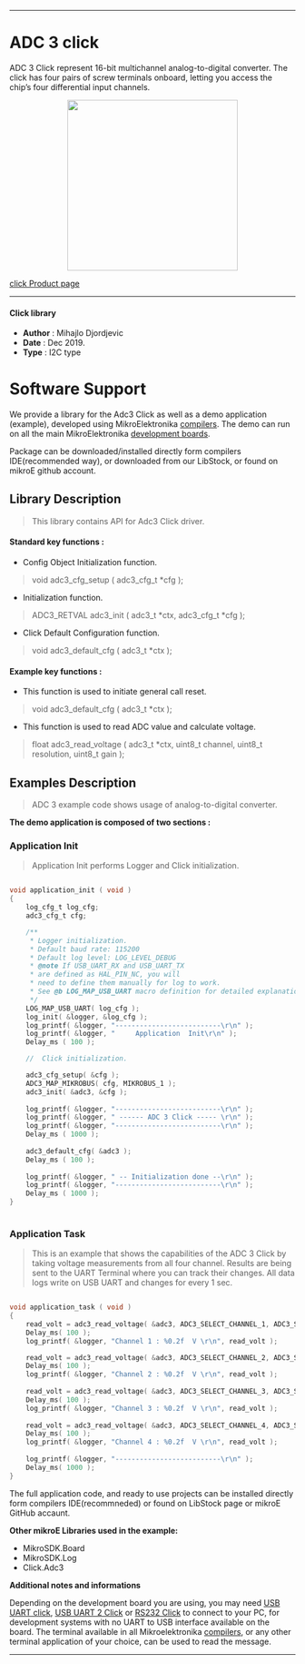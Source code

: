 
---
# ADC 3 click

ADC 3 Click represent 16-bit multichannel analog-to-digital converter. 
The click has four pairs of screw terminals onboard, letting you access the chip’s four differential input channels.

<p align="center">
  <img src="https://download.mikroe.com/images/click_for_ide/adc3_click.png" height=300px>
</p>

[click Product page](https://www.mikroe.com/adc-3-click)

---


#### Click library 

- **Author**        : Mihajlo Djordjevic
- **Date**          : Dec 2019.
- **Type**          : I2C type


# Software Support

We provide a library for the Adc3 Click 
as well as a demo application (example), developed using MikroElektronika 
[compilers](https://shop.mikroe.com/compilers). 
The demo can run on all the main MikroElektronika [development boards](https://shop.mikroe.com/development-boards).

Package can be downloaded/installed directly form compilers IDE(recommended way), or downloaded from our LibStock, or found on mikroE github account. 

## Library Description

> This library contains API for Adc3 Click driver.

#### Standard key functions :

- Config Object Initialization function.
> void adc3_cfg_setup ( adc3_cfg_t *cfg ); 
 
- Initialization function.
> ADC3_RETVAL adc3_init ( adc3_t *ctx, adc3_cfg_t *cfg );

- Click Default Configuration function.
> void adc3_default_cfg ( adc3_t *ctx );


#### Example key functions :

- This function is used to initiate general call reset.
> void adc3_default_cfg ( adc3_t *ctx );
 
- This function is used to read ADC value and calculate voltage.
> float adc3_read_voltage ( adc3_t *ctx, uint8_t channel, uint8_t resolution, uint8_t gain );

## Examples Description

> 
> ADC 3 example code shows usage of analog-to-digital converter.
> 

**The demo application is composed of two sections :**

### Application Init 

>
> Application Init performs Logger and Click initialization.
> 

```c

void application_init ( void )
{
    log_cfg_t log_cfg;
    adc3_cfg_t cfg;

    /** 
     * Logger initialization.
     * Default baud rate: 115200
     * Default log level: LOG_LEVEL_DEBUG
     * @note If USB_UART_RX and USB_UART_TX 
     * are defined as HAL_PIN_NC, you will 
     * need to define them manually for log to work. 
     * See @b LOG_MAP_USB_UART macro definition for detailed explanation.
     */
    LOG_MAP_USB_UART( log_cfg );
    log_init( &logger, &log_cfg );
    log_printf( &logger, "--------------------------\r\n" );
    log_printf( &logger, "     Application  Init\r\n" );
    Delay_ms ( 100 );

    //  Click initialization.

    adc3_cfg_setup( &cfg );
    ADC3_MAP_MIKROBUS( cfg, MIKROBUS_1 );
    adc3_init( &adc3, &cfg );
    
    log_printf( &logger, "--------------------------\r\n" );
    log_printf( &logger, " ------ ADC 3 Click ----- \r\n" );
    log_printf( &logger, "--------------------------\r\n" );
    Delay_ms ( 1000 );
    
    adc3_default_cfg( &adc3 );
    Delay_ms ( 100 );
    
    log_printf( &logger, " -- Initialization done --\r\n" );
    log_printf( &logger, "--------------------------\r\n" );
    Delay_ms ( 1000 );
}
  
```

### Application Task

>
> This is an example that shows the capabilities of the ADC 3 Click 
> by taking voltage measurements from all four channel. Results are being sent to the UART Terminal 
> where you can track their changes. All data logs write on USB UART and changes for every 1 sec.
> 

```c

void application_task ( void )
{
    read_volt = adc3_read_voltage( &adc3, ADC3_SELECT_CHANNEL_1, ADC3_SAMPLE_RATE_12, ADC3_PGA_GAIN_X1 );
    Delay_ms( 100 );
    log_printf( &logger, "Channel 1 : %0.2f  V \r\n", read_volt );

    read_volt = adc3_read_voltage( &adc3, ADC3_SELECT_CHANNEL_2, ADC3_SAMPLE_RATE_12, ADC3_PGA_GAIN_X1 );
    Delay_ms( 100 );
    log_printf( &logger, "Channel 2 : %0.2f  V \r\n", read_volt );
    
    read_volt = adc3_read_voltage( &adc3, ADC3_SELECT_CHANNEL_3, ADC3_SAMPLE_RATE_12, ADC3_PGA_GAIN_X1 );
    Delay_ms( 100 );
    log_printf( &logger, "Channel 3 : %0.2f  V \r\n", read_volt );
    
    read_volt = adc3_read_voltage( &adc3, ADC3_SELECT_CHANNEL_4, ADC3_SAMPLE_RATE_12, ADC3_PGA_GAIN_X1 );
    Delay_ms( 100 );
    log_printf( &logger, "Channel 4 : %0.2f  V \r\n", read_volt );
    
    log_printf( &logger, "--------------------------\r\n" );
    Delay_ms( 1000 );
}  

```

The full application code, and ready to use projects can be  installed directly form compilers IDE(recommneded) or found on LibStock page or mikroE GitHub accaunt.

**Other mikroE Libraries used in the example:** 

- MikroSDK.Board
- MikroSDK.Log
- Click.Adc3

**Additional notes and informations**

Depending on the development board you are using, you may need 
[USB UART click](https://shop.mikroe.com/usb-uart-click), 
[USB UART 2 Click](https://shop.mikroe.com/usb-uart-2-click) or 
[RS232 Click](https://shop.mikroe.com/rs232-click) to connect to your PC, for 
development systems with no UART to USB interface available on the board. The 
terminal available in all Mikroelektronika 
[compilers](https://shop.mikroe.com/compilers), or any other terminal application 
of your choice, can be used to read the message.



---
